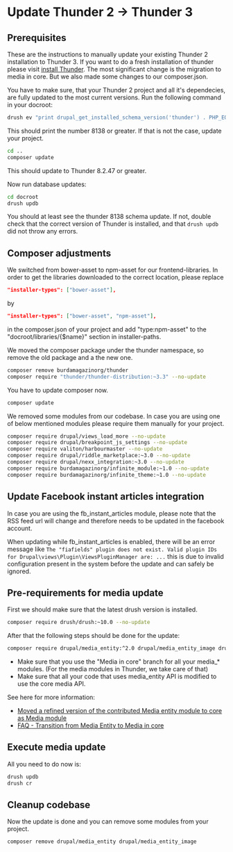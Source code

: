 # Update Thunder 2 -> Thunder 3

## Prerequisites

These are the instructions to manually update your existing Thunder 2 installation to Thunder 3. If you want to do a fresh installation of thunder please visit [install Thunder](../setup.md#install-thunder). The most
significant change is the migration to media in core. But we also made
some changes to our composer.json.

You have to make sure, that your Thunder 2 project and all it's dependecies,
are fully updated to the most current versions. Run the following command in your docroot:

```bash
drush ev "print drupal_get_installed_schema_version('thunder') . PHP_EOL;"
```
This should print the number 8138 or greater. If that is not the case, update your project.

```bash
cd ..
composer update
```
This should update to Thunder 8.2.47 or greater.

Now run database updates:
```bash
cd docroot
drush updb
```
You should at least see the thunder 8138 schema update. If not, double check that the correct version of Thunder is installed, and that `drush updb` did not throw any errors.

## Composer adjustments

We switched from bower-asset to npm-asset for our frontend-libraries.
In order to get the libraries downloaded to the correct location, please
replace
```json
"installer-types": ["bower-asset"],
```
by
```json
"installer-types": ["bower-asset", "npm-asset"],
```
in the composer.json of your project and add "type:npm-asset" to the "docroot/libraries/{$name}" section in installer-paths.


We moved the composer package under the thunder namespace, so remove the old package and a the new one.

```bash
composer remove burdamagazinorg/thunder
composer require "thunder/thunder-distribution:~3.3" --no-update
```

You have to update composer now.

```bash
composer update
```

We removed some modules from our codebase. In case you are using one of
below mentioned modules please require them manually for your project.

```bash
composer require drupal/views_load_more --no-update
composer require drupal/breakpoint_js_settings --no-update
composer require valiton/harbourmaster --no-update
composer require drupal/riddle_marketplace:~3.0 --no-update
composer require drupal/nexx_integration:~3.0 --no-update
composer require burdamagazinorg/infinite_module:~1.0 --no-update
composer require burdamagazinorg/infinite_theme:~1.0 --no-update
```

## Update Facebook instant articles integration

In case you are using the fb_instant_articles module, please note that the RSS feed url will change
and therefore needs to be updated in the facebook account.

When updating while fb_instant_articles is enabled, there will be an error message like `The "fiafields" plugin does not exist. Valid plugin IDs for Drupal\views\Plugin\ViewsPluginManager are: ...`
this is due to invalid configuration present in the system before the update and can safely be ignored.

## Pre-requirements for media update

First we should make sure that the latest drush version is installed.
```bash
composer require drush/drush:~10.0 --no-update
```

After that the following steps should be done for the update:

```bash
composer require drupal/media_entity:^2.0 drupal/media_entity_image drupal/video_embed_field:^2.2
```

* Make sure that you use the "Media in core" branch for all your
  media_* modules. (For the media modules in Thunder, we take care of that)
* Make sure that all your code that uses media_entity API is modified to use the core media API.

See here for more information:
* [Moved a refined version of the contributed Media entity module to core as Media module](https://www.drupal.org/node/2863992)
* [FAQ - Transition from Media Entity to Media in core](https://www.drupal.org/docs/8/core/modules/media/faq-transition-from-media-entity-to-media-in-core#upgrade-instructions-from-media-entity-contrib-to-media-in-core)

## Execute media update

All you need to do now is:

```bash
drush updb
drush cr
```

## Cleanup codebase

Now the update is done and you can remove some modules from your project.
```bash
composer remove drupal/media_entity drupal/media_entity_image
```
